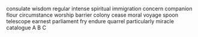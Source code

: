 consulate
wisdom
regular
intense
spiritual
immigration
concern
companion
flour
circumstance
worship
barrier
colony
cease
moral
voyage
spoon
telescope
earnest
parliament
fry
endure
quarrel
particularly
miracle
catalogue
A B C
